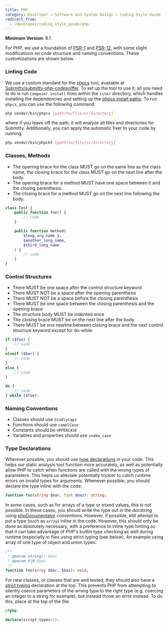 ```yaml
---
title: PHP
category: Developer > Software and System Design > Coding Style Guide
redirect_from:
  - /developer/coding_style_guide/php
---
```


__Minimum Version__: 8.1

For PHP, we use a foundation of [PSR-1](https://www.php-fig.org/psr/psr-1/) and
[PSR-12](https://www.php-fig.org/psr/psr-12/), with some slight modifications on
code structure and naming conventions. These customizations are shown below.

### Linting Code

We use a custom standard for the [phpcs](https://github.com/squizlabs/PHP_CodeSniffer) tool,
available at [Submitty/submitty-php-codesniffer](https://github.com/Submitty/submitty-php-codesniffer).
To set up the tool to use it, all you need to do is run `composer install` from within the `site/` directory,
which handles installing the dependencies and setting up the
[phpcs install paths](https://github.com/squizlabs/PHP_CodeSniffer/wiki/Configuration-Options#setting-the-installed-standard-paths).
To run `phpcs`, you can use the following command:

```bash
php vendor/bin/phpcs [path/to/file/or/directory]
```

where if you leave off the path, it will analyze all files and directories for Submitty.
Additionally, you can apply the automatic fixer to your code by running:

```bash
php vendor/bin/phpcbf [path/to/file/or/directory]
```

### Classes, Methods

* The opening brace for the class MUST go on the same line as the class name; the closing brace
  for the class MUST go on the next line after the body.
* The opening brace for a method MUST have one space between it and the closing parenthesis.
* The closing brace for a method MUST go on the next line following the body.

```php
class Test {
    public function foo() {
        // code
    }

    public function method(
        $long_arg_name_1,
        $another_long_name,
        $third_long_name
    ) {
        // code
    }
}
```

### Control Structures

* There MUST be one space after the control structure keyword
* There MUST NOT be a space after the opening parenthesis
* There MUST NOT be a space before the closing parenthesis
* There MUST be one space between the closing parenthesis and the opening brace
* The structure body MUST be indented once
* The closing brace MUST be on the next line after the body
* There MUST be one newline between closing brace and the next control structure keyword except for do-while

```php
if ($foo) {
    // code
}
elseif ($bar) {
    // code
}
else {
    // code
}
```

```php
do {
    // code
} while ($foo);
```

### Naming Conventions

* Classes should use `StudlyCaps`
* Functions should use `camelCase`
* Constants should be `UPPERCASE`
* Variables and properties should use `snake_case`

### Type Declarations

Wherever possible, you should use [type declarations](https://www.php.net/manual/en/functions.arguments.php#functions.arguments.type-declaration)
in your code. This helps our static analysis tool function more accurately, as well as potentially allow PHP to catch when functions are called
with the wrong types of parameters. This hepls us alleviate potentially trickier to catch runtime errors on invalid types for arguments.
Whenever possible, you should declare the type inline with the code:

```php
function foo(string $bar, ?int $baz): string;
```

In some cases, such as for arrays of a type or mixed values, this is not possible. In these cases,
you should write the type out in the docstring using [phpDocumentator](https://docs.phpdoc.org/latest/guides/types.html)
conventions. However, if possible, still attempt to put a type (such as `array`) inline in the code. However, this should only be done as absolutely
necessary, with a preference to inline type hinting so that it can take advantage of PHP's builtin type checking as well during runtime (especially
in files using strict typing (see below). An example using array of one type of object and union types:

```php
/**
 * @param string[] $bar
 * @param A|B $baz
 */
function foo(array $bar, $baz): void;
```

For new classes, or classes that are well tested, they should also have a
[strict typing](https://www.php.net/manual/en/functions.arguments.php#functions.arguments.type-declaration.strict) declaration at the top. This prevents
PHP from attempting to silently coerce parameters of the wrong type to the right type (e.g. coercing an integer to a string for example), but instead throw
an error instead. To do this, place at the top of the file:

```php
<?php

declare(script_types=1);
```
